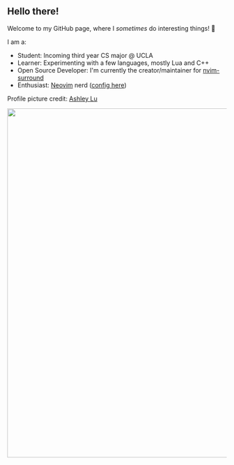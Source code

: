 ## Hello there!

Welcome to my GitHub page, where I *sometimes* do interesting things! :wave:

I am a:

* Student: Incoming third year CS major @ UCLA
* Learner: Experimenting with a few languages, mostly Lua and C++
* Open Source Developer: I'm currently the creator/maintainer for
  [nvim-surround](https://github.com/kylechui/nvim-surround)
* Enthusiast: [Neovim](https://github.com/neovim/neovim) nerd ([config
  here](https://github.com/kylechui/config.nvim))

Profile picture credit: [Ashley Lu](https://github.com/ashley-lu)

<p align="center">
  <img
  src="https://github-readme-stats.vercel.app/api?username=kylechui&show_icons=true&count_private=true&theme=tokyonight&hide_border=true" width="800">
</p>
